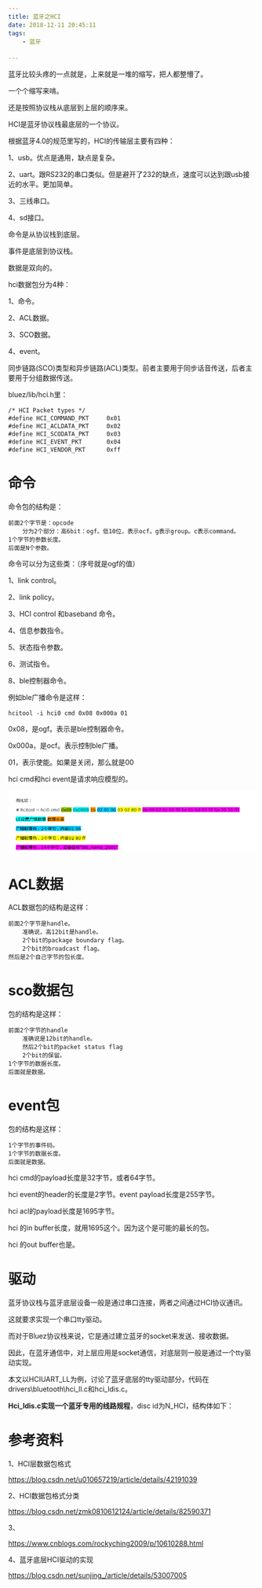 ```yaml
---
title: 蓝牙之HCI
date: 2018-12-11 20:45:11
tags:
	- 蓝牙

---
```




蓝牙比较头疼的一点就是，上来就是一堆的缩写，把人都整懵了。

一个个缩写来啃。

还是按照协议栈从底层到上层的顺序来。



HCI是蓝牙协议栈最底层的一个协议。

根据蓝牙4.0的规范里写的，HCI的传输层主要有四种：

1、usb。优点是通用，缺点是复杂。

2、uart。跟RS232的串口类似。但是避开了232的缺点，速度可以达到跟usb接近的水平。更加简单。

3、三线串口。

4、sd接口。



命令是从协议栈到底层。

事件是底层到协议栈。

数据是双向的。



hci数据包分为4种：

1、命令。

2、ACL数据。

3、SCO数据。

4、event。

同步链路(SCO)类型和异步链路(ACL)类型。前者主要用于同步话音传送，后者主要用于分组数据传送。

bluez/lib/hci.h里：

```
/* HCI Packet types */
#define HCI_COMMAND_PKT		0x01
#define HCI_ACLDATA_PKT		0x02
#define HCI_SCODATA_PKT		0x03
#define HCI_EVENT_PKT		0x04
#define HCI_VENDOR_PKT		0xff
```



# 命令

命令包的结构是：

```
前面2个字节是：opcode
	分为2个部分：高6bit：ogf。低10位，表示ocf。g表示group。c表示command。
1个字节的参数长度。
后面是N个参数。
```



命令可以分为这些类：（序号就是ogf的值）

1、link control。

2、link policy。

3、HCI control 和baseband 命令。

4、信息参数指令。

5、状态指令参数。

6、测试指令。

8、ble控制器命令。



例如ble广播命令是这样：

```
hcitool -i hci0 cmd 0x08 0x000a 01
```

0x08，是ogf。表示是ble控制器命令。

0x000a，是ocf。表示控制ble广播。

01，表示使能。如果是关闭，那么就是00



hci cmd和hci event是请求响应模型的。

![1589174345573](../images/random_name/1589174345573.png)



# ACL数据

ACL数据包的结构是这样：

```
前面2个字节是handle。
	准确说，高12bit是handle。
	2个bit的package boundary flag。
	2个bit的broadcast flag。
然后是2个自己字节的包长度。
```

# sco数据包

包的结构是这样：

```
前面2个字节的handle
	准确说是12bit的handle。
	然后2个bit的packet status flag
	2个bit的保留。
1个字节的数据长度。
后面就是数据。
```



# event包

包的结构是这样：

```
1个字节的事件码。
1个字节的数据长度。
后面就是数据。
```



hci cmd的payload长度是32字节，或者64字节。

hci event的header的长度是2字节。event payload长度是255字节。

hci acl的payload长度是1695字节。

hci 的in buffer长度，就用1695这个。因为这个是可能的最长的包。

hci 的out buffer也是。



# 驱动

蓝牙协议栈与蓝牙底层设备一般是通过串口连接，两者之间通过HCI协议通讯。

这就要求实现一个串口tty驱动。

而对于Bluez协议栈来说，它是通过建立蓝牙的socket来发送、接收数据。

因此，在蓝牙通信中，对上层应用是socket通信，对底层则一般是通过一个tty驱动实现。

本文以HCIUART_LL为例，讨论了蓝牙底层的tty驱动部分，代码在drivers\bluetooth\hci_ll.c和hci_ldis.c。

**Hci_ldis.c实现一个蓝牙专用的线路规程**，disc id为N_HCI，结构体如下：



# 参考资料

1、HCI层数据包格式

https://blog.csdn.net/u010657219/article/details/42191039

2、HCI数据包格式分类

https://blog.csdn.net/zmk0810612124/article/details/82590371

3、

https://www.cnblogs.com/rockyching2009/p/10610288.html

4、蓝牙底层HCI驱动的实现

https://blog.csdn.net/sunjing_/article/details/53007005